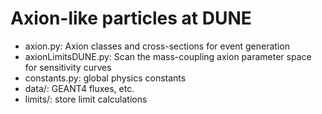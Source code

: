 # Axion-like particles at DUNE

- axion.py: Axion classes and cross-sections for event generation
- axionLimitsDUNE.py: Scan the mass-coupling axion parameter space for sensitivity curves
- constants.py: global physics constants
- data/: GEANT4 fluxes, etc.
- limits/: store limit calculations